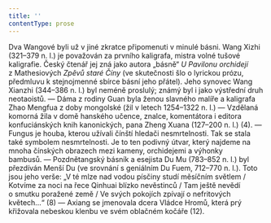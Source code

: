 ```yaml
---
title: ''
contentType: prose
---
```


<section>

Dva Wangové byli už v jiné zkratce připomenuti v minulé básni. Wang Xizhi (321–379 n. l.) je považován za prvního kaligrafa, mistra volné tušové kaligrafie. Český čtenář jej zná jako autora „básně“ _U_ _Pavilonu_ _orchidejí_ z Mathesiových _Zpěvů_ _staré_ _Číny_ (ve skutečnosti šlo o lyrickou prózu, předmluvu k stejnojmenné sbírce básní jeho přátel). Jeho synovec Wang Xianzhi (344–386 n. l.) byl neméně proslulý; známý byl i jako výstřední druh neo­taoistů. — Dáma z rodiny Guan byla ženou slavného malíře a kaligrafa Zhao Mengfua z doby mongolské (žil v letech 1254–1322 n. l.) — Vzdělaná komorná žila v domě hanského učence, znalce, komentátora i editora konfuciánských knih kanonických, pana Zheng Xuana (127–200 n. l.) (4). — Fungus je houba, kterou užívali čínští hledači nesmrtelnosti. Tak se stala také symbolem nesmrtelnosti. Je to ten podivný útvar, který najdeme na mnoha čínských obrazech mezi kameny, orchidejemi a výhonky bambusů. — Pozdnětangský básník a esejista Du Mu (783–852 n. l.) byl přezdíván Menší Du (ve srovnání s geniálním Du Fuem, 712–770 n. l.). Toto jsou jeho verše: „V té mlze nad vodou písčiny studí měsíčním světlem / Kotvíme za noci na řece Qinhuai blízko nevěstinců / Tam ještě nevědí o smutku poražené země / Ve svých pokojích zpívají o nefritových květech…“ (8) — Axiang se jmenovala dcera Vládce Hromů, která prý křižovala nebeskou klenbu ve svém oblačném kočáře (12).

</section>
